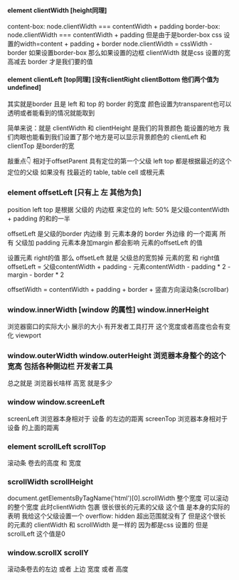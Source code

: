 #### element clientWidth [height同理]
content-box:
  node.clientWidth === contentWidth + padding
border-box:
  node.clientWidth === contentWidth + padding 但是由于是border-box css 设置的width=content + padding + border
  node.clientWidth = cssWidth - border
  如果设置border-box 那么如果设置的边框 clientWidth 就是css 设置的宽高减去 border 才是我们要的值
  
  
#### element clientLeft [top同理] [没有clientRight clientBottom 他们两个值为undefined]
  其实就是border 且是 left 和 top 的 border 的宽度 颜色设置为transparent也可以 透明或者能看到的情况就能取到
  
简单来说：就是 clientWidth 和 clientHeight 是我们的背景颜色 能设置的地方 我们肉眼也能看到我们设置了那个地方是可以显示背景颜色的
        clientLeft 和 clientTop 是border的宽
        
敲重点👇
相对于offsetParent 具有定位的第一个父级 left top 都是根据最近的这个定位的父级 如果没有 找最近的 table, table cell 或根元素
### element offsetLeft [只有上 左 其他为负]

 position left top 是根据 父级的 内边框 来定位的 left: 50% 是父级contentWidth + padding 的和的一半

offsetLeft 是父级的border 内边缘 到 元素本身的 border 外边缘 的一个距离
所有 父级加 padding  元素本身加margin 都会影响 元素的offsetLeft 的值

设置元素 right的值 那么 offsetLeft 就是 父级总的宽剪掉 元素的宽 和 right值
offsetLeft = 父级contentWidth + padding - 元素contentWidth - padding * 2 - margin - border * 2

offsetWidth = contentWidth + padding + border + 竖直方向滚动条(scrollbar)

### window.innerWidth [window 的属性] window.innerHeight
浏览器窗口的实际大小 展示的大小 有开发者工具打开 这个宽度或者高度也会有变化  viewport

### window.outerWidth window.outerHeight 浏览器本身整个的这个宽高 包括各种侧边栏 开发者工具 
总之就是 浏览器长啥样 高宽 就是多少

### window  window.screenLeft 
screenLeft 浏览器本身相对于 设备 的左边的距离
screenTop 浏览器本身相对于 设备 的上面的距离

### element scrollLeft  scrollTop 
滚动条 卷去的高度 和 宽度

### scrollWidth scrollHeight
document.getElementsByTagName('html')[0].scrollWidth
整个宽度 可以滚动的整个宽度
此时clientWidth 包裹 很长很长的元素的父级 这个值 是本身的实际的 表明 我给这个父级设置一个 overflow: hidden 超出范围就没有了
但是这个很长的元素的 clientWidth 和 scrollWidth 是一样的 因为都是css 设置的 但是scrollLeft 这个值是0

### window.scrollX scrollY
滚动条卷去的左边 或者 上边 宽度 或者 高度
